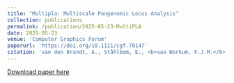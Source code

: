 ```yaml
---
title: "Multipla: Multiscale Pangenomic Locus Analysis"
collection: publications
permalink: /publication/2025-05-23-MultiPLA
date: 2025-05-23
venue: 'Computer Graphics Forum'
paperurl: 'https://doi.org/10.1111/cgf.70147'
citation: 'van den Brandt, A., Ståhlbom, E., <b>van Workum, F.J.M.</b>, van de Wetering, H., Lundström, C., Smit, S. and Vilanova, A. (2025), Multipla: Multiscale Pangenomic Locus Analysis. <i>Computer Graphics Forum</i>, e70147.'
---
```

[Download paper here](https://doi.org/10.1111/cgf.70147)
